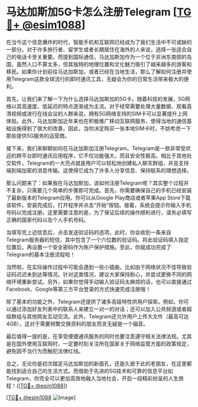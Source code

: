 # 马达加斯加5G卡怎么注册Telegram [[TG💪+ @esim1088](https://t.me/s/esim1088)]

在当今这个信息爆炸的时代，智能手机和互联网已经成为了我们生活中不可或缺的一部分。对于许多旅行者、留学生或者长期居住在海外的人来说，选择一张适合自己的电话卡至关重要。而提到国际通信，马达加斯加作为一个位于非洲东南部的岛国，虽然人口不算太多，但其独特的地理位置和文化魅力吸引了越来越多的游客和移民。如果你计划前往马达加斯加，或者已经在当地生活，那么了解如何注册并使用Telegram这款全球流行的即时通讯工具，无疑会为你的日常生活带来极大的便利。

首先，让我们来了解一下为什么选择马达加斯加的5G卡。随着科技的发展，5G网络以其高速度、低延迟的特点逐渐成为主流。对于经常需要处理大量数据、观看高清视频或进行在线会议的人群来说，拥有5G网络支持的SIM卡可以显著提升上网体验。此外，马达加斯加近年来也在积极推广移动互联网服务，使得当地的通信基础设施得到了很大的改善。因此，当你决定购买一张本地SIM卡时，不妨考虑一下那些提供5G服务的运营商。

接下来，我们来聊聊如何在马达加斯加注册Telegram。Telegram是一款非常受欢迎的跨平台即时通讯应用程序，它不仅功能强大，而且安全性极高。相比于其他社交软件，Telegram的一大亮点就是用户可以轻松地创建私人聊天群组，并且支持端到端加密的消息传输。这使得它成为了许多人分享信息、保持联系的理想选择。

那么问题来了：如果我在马达加斯加，该如何注册Telegram呢？其实整个过程并不复杂，只需要几个简单的步骤即可完成。首先，你需要确保自己的手机已经安装了最新版本的Telegram应用。你可以从Google Play商店或者苹果App Store下载该软件。安装完成后，打开程序并点击“开始”按钮。接着，系统会提示你输入手机号码以完成注册。这里需要注意的是，为了保证后续的操作顺利进行，请务必填写正确的国家代码以及个人手机号码。

当填写完上述信息后，点击发送验证码的选项。此时，你会收到一条来自Telegram服务器的短信，其中包含了一个六位数的验证码。将此验证码填入指定位置后，再设置一个安全密码作为账户保护措施。至此，你就成功完成了Telegram的基本注册流程啦！

当然啦，在实际操作过程中可能会遇到一些小插曲，比如由于网络状况不佳导致验证码迟迟未到达等情况。针对这类情况，建议大家保持耐心，并尝试更换不同的网络环境重新尝试。另外，如果你觉得手动输入验证码太麻烦的话，也可以直接通过Facebook、Google等第三方平台登录的方式快速完成注册哦！

除了基本的功能之外，Telegram还提供了诸多高级特性供用户探索。例如，你可以通过添加好友列表中的联系人来建立一对一的对话；还可以加入公共频道或者超级群组与其他网友互动交流。此外，Telegram还允许用户上传大文件（最高可达4GB），这对于需要频繁交换资料的朋友而言无疑是一个福音。

最后值得一提的是，在享受便捷通讯服务的同时也要注意遵守相关法律法规。尤其是在国外使用互联网时，一定要时刻关注所在国家关于网络监管方面的政策规定，避免因不当行为而触犯法律红线。

总之，无论你是初次踏足马达加斯加的新面孔，还是久居于此的老朋友，在这里都能找到适合自己的生活方式。而借助于先进的5G技术和可靠的信息平台如Telegram，你完全可以更加高效地融入当地社会，开启一段精彩纷呈的人生旅程！([[TG💪+ @esim1088](https://t.me/s/esim1088)])

[[TG💪+ @esim1088](https://t.me/s/esim1088) ![Image](https://i.postimg.cc/4NQfJmqS/Snipaste-2025-05-13-00-14-12.png)]